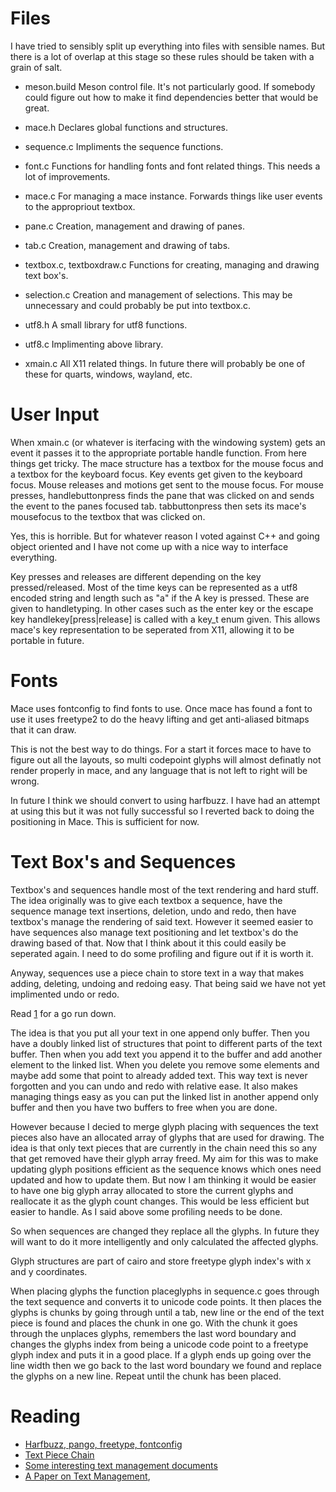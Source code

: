 # Files

I have tried to sensibly split up everything into files with sensible
names. But there is a lot of overlap at this stage so these rules
should be taken with a grain of salt.

- meson.build 
Meson control file. It's not particularly good.
If somebody could figure out how to make it find
dependencies better that would be great.

- mace.h 
Declares global functions and structures. 

- sequence.c
Impliments the sequence functions.

- font.c
Functions for handling fonts and font related things. This needs a
lot of improvements.

- mace.c
For managing a mace instance. Forwards things like user events to the
appropriout textbox.

- pane.c
Creation, management and drawing of panes.

- tab.c
Creation, management and drawing of tabs.

- textbox.c, textboxdraw.c
Functions for creating, managing and drawing text box's. 

- selection.c
Creation and management of selections. This may be unnecessary and
could probably be put into textbox.c.

- utf8.h
A small library for utf8 functions.

- utf8.c
Implimenting above library.

- xmain.c
All X11 related things. In future there will probably be one of
these for quarts, windows, wayland, etc.

# User Input

When xmain.c (or whatever is iterfacing with the windowing system)
gets an event it passes it to the appropriate portable handle 
function. From here things get tricky. The mace structure has a textbox
for the mouse focus and a textbox for the keyboard focus. Key events get
given to the keyboard focus. Mouse releases and motions get sent to the 
mouse focus. For mouse presses, handlebuttonpress finds the pane that
was clicked on and sends the event to the panes focused tab. tabbuttonpress
then sets its mace's mousefocus to the textbox that was clicked on.

Yes, this is horrible. But for whatever reason I voted against C++ and 
going object oriented and I have not come up with a nice way to interface
everything.

Key presses and releases are different depending on the key
pressed/released. Most of the time keys can be represented as a utf8
encoded string and length such as "a" if the A key is pressed. These
are given to handletyping. In other cases such as the enter key or the
escape key handlekey[press|release] is called with a key_t enum
given. This allows mace's key representation to be seperated from X11,
allowing it to be portable in future.

# Fonts

Mace uses fontconfig to find fonts to use.  Once mace has found a
font to use it uses freetype2 to do the heavy lifting and get
anti-aliased bitmaps that it can draw. 

This is not the best way to do things. For a start it forces mace to 
have to figure out all the layouts, so multi codepoint glyphs will 
almost definatly not render properly in mace, and any language that 
is not left to right will be wrong. 

In future I think we should convert to using harfbuzz. I have had
an attempt at using this but it was not fully successful so I reverted
back to doing the positioning in Mace. This is sufficient for now.

# Text Box's and Sequences

Textbox's and sequences handle most of the text rendering and
hard stuff. The idea originally was to give each textbox a sequence,
have the sequence manage text insertions, deletion, undo and
redo, then have textbox's manage the rendering of said text.
However it seemed easier to have sequences also manage text
positioning and let textbox's do the drawing based of that. Now
that I think about it this could easily be seperated again. I need
to do some profiling and figure out if it is worth it.

Anyway, sequences use a piece chain to store text in a way that
makes adding, deleting, undoing and redoing easy. That being
said we have not yet implimented undo or redo. 

Read [1](https://github.com/martanne/vis/wiki/Text-management-using-a-piece-chain)
for a go run down.

The idea is that you put all your text in one append only buffer.
Then you have a doubly linked list of structures that point 
to different parts of the text buffer. Then when you add text
you append it to the buffer and add another element to the
linked list. When you delete you remove some elements and 
maybe add some that point to already added text. This way text
is never forgotten and you can undo and redo with relative ease.
It also makes managing things easy as you can put the linked 
list in another append only buffer and then you have two buffers
to free when you are done.

However because I decied to merge glyph placing with sequences
the text pieces also have an allocated array of glyphs that are used
for drawing. The idea is that only text pieces that are currently
in the chain need this so any that get removed have their glyph array
freed. My aim for this was to make updating glyph positions efficient
as the sequence knows which ones need updated and how to update
them. But now I am thinking it would be easier to have one big glyph
array allocated to store the current glyphs and reallocate it as the
glyph count changes. This would be less efficient but easier to handle.
As I said above some profiling needs to be done.

So when sequences are changed they replace all the glyphs. In future
they will want to do it more intelligently and only calculated the affected
glyphs. 

Glyph structures are part of cairo and store freetype glyph index's
with x and y coordinates.

When placing glyphs the function placeglyphs in sequence.c goes
through the text sequence and converts it to unicode code points.
It then places the glyphs is chunks by going through until a tab, new line
or the end of the text piece is found and places the chunk in one go.
With the chunk it goes through the unplaces glyphs, remembers the 
last word boundary and changes the glyphs index from being a
unicode code point to a freetype glyph index and puts it in a good place.
If a glyph ends up going over the line width then we go back to the
last word boundary we found and replace the glyphs on a new line.
Repeat until the chunk has been placed.


# Reading

- [Harfbuzz, pango, freetype, fontconfig](https://behdad.org/text/)
- [Text Piece Chain](https://github.com/martanne/vis/wiki/Text-management-using-a-piece-chain)
- [Some interesting text management documents](https://github.com/google/xi-editor/blob/master/doc/rope_science/intro.md) 
- [A Paper on Text Management](https://www.cs.unm.edu/~crowley/papers/sds.pdf),
